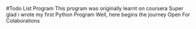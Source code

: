 #Todo List Program
This program was originally learnt on coursera
Super glad i wrote my first Python Program
Well, here begins the journey
Open For Colaborations

